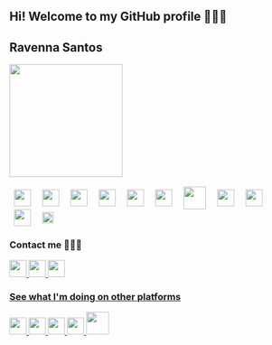 ## Hi! Welcome to my GitHub profile 👩🏻‍💻

<div>
  <h2>Ravenna Santos</h2>
  <!-- <img height="180em" src="https://github-readme-stats.vercel.app/api?username=Ravenna-Santos&show_icons=true&theme=dracula&include_all_commits=true&count-private=true"/> -->
  <img height="200em" src="https://github-readme-stats.vercel.app/api/top-langs/?username=Ravenna-Santos&layout=compact&langs_count=16&theme=dracula"/>
</div>

<div style="display: inline-block"><br>
  <img hspace="8px" align="center" height="30px" src="https://cdn.jsdelivr.net/gh/devicons/devicon/icons/typescript/typescript-original.svg" />
  <img hspace="8px" align="center" height="30px"src="https://cdn.jsdelivr.net/gh/devicons/devicon/icons/javascript/javascript-original.svg" />
  <img hspace="8px" align="center" height="30px" src="https://cdn.jsdelivr.net/gh/devicons/devicon/icons/html5/html5-original.svg" /> 
  <img hspace="8px" align="center" height="30px" src="https://cdn.jsdelivr.net/gh/devicons/devicon/icons/css3/css3-original.svg" /> 
  <img hspace="8px" align="center" height="30px" src="https://cdn.jsdelivr.net/gh/devicons/devicon/icons/angularjs/angularjs-original.svg" />
  <img hspace="8px" align="center" height="30px" src="https://cdn.jsdelivr.net/gh/devicons/devicon/icons/nodejs/nodejs-original.svg" />
  <img hspace="8px" align="center" height="40px" src="https://cdn.jsdelivr.net/gh/devicons/devicon/icons/mysql/mysql-plain-wordmark.svg" />
  <img hspace="8px" align="center" height="30px" src="https://cdn.jsdelivr.net/gh/devicons/devicon/icons/java/java-original.svg" />
  <img hspace="8px" align="center" height="30px" src="https://cdn.jsdelivr.net/gh/devicons/devicon/icons/spring/spring-original.svg" />
  <img hspace="8px" align="center" height="30px" src="https://cdn.jsdelivr.net/gh/devicons/devicon/icons/c/c-original.svg" />
  <img hspace="8px" align="center" height="20px" src="https://cdn.jsdelivr.net/gh/devicons/devicon/icons/python/python-original.svg" />
</div>

<div>
  <h3>Contact me 👋🏻📱</h3>
  <div>
    <a href="https://wa.me/+5575988026273" target="_blank"><img  height="30px" src="https://img.shields.io/badge/WhatsApp-25D366?style=for-the-badge&logo=whatsapp&logoColor=white"/>
    <a href="https://www.linkedin.com/in/ravenna-santos/" target="_blank"><img  height="30px" src="https://img.shields.io/badge/LinkedIn-0077B5?style=for-the-badge&logo=linkedin&logoColor=white"/>
    <a href="mailto:ravennasantos2016@gmail.com"><img  height="30px" src="https://img.shields.io/badge/Gmail-D14836?style=for-the-badge&logo=gmail&logoColor=white"/>
  </div>
  <div>
    <h3>See what I'm doing on other platforms</h3>
    <a href="https://replit.com/@RavennaSantos" target="_blank"><img  height="30px" src="https://img.shields.io/badge/replit-667881?style=for-the-badge&logo=replit&logoColor=white"/>
    <a href="https://www.salesforce.com/trailblazer/ravennasantos"><img  height="30px" src="https://img.shields.io/badge/Salesforce-00A1E0?style=for-the-badge&logo=Salesforce&logoColor=white"/>
    <a href="https://www.dio.me/users/ravennasantos2016" target="_blank"><img height="30px"  src="https://guiadeti.com.br/wp-content/uploads/2022/01/guia-cursos-dio.png">
    <a href="https://www.devmedia.com.br/perfil/ravenna-jesus-dos-santos" target="_blank"><img height="30px"  src="https://guiadeti.com.br/wp-content/uploads/2022/03/guia-cursos-devmedia.png">
    <a href="https://www.beecrowd.com.br/judge/pt/profile/619907" target="_blank"><img height="40px"  src="https://resources.beecrowd.com.br/judge/img/5.0/logo-beecrowd.png?1635097036">

      
  </div>
</div>

